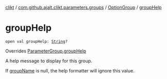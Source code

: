 [clikt](../../index.md) / [com.github.ajalt.clikt.parameters.groups](../index.md) / [OptionGroup](index.md) / [groupHelp](./group-help.md)

# groupHelp

`open val groupHelp: `[`String`](https://kotlinlang.org/api/latest/jvm/stdlib/kotlin/-string/index.html)`?`

Overrides [ParameterGroup.groupHelp](../-parameter-group/group-help.md)

A help message to display for this group.

If [groupName](../-parameter-group/group-name.md) is null, the help formatter will ignore this value.

